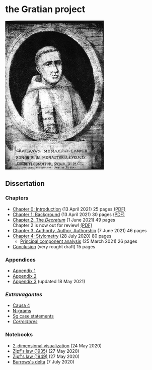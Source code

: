# the Gratian project

![Gratian](img/Gratian.jpg)

## Dissertation

### Chapters

- [Chapter 0: Introduction](Chapter0/chapter0.markdown) (13 April 2021) 25 pages [(PDF)](Chapter0/chapter0.pdf)
- [Chapter 1: Background](Chapter1/chapter1.markdown) (13 April 2021) 30 pages [(PDF)](Chapter1/chapter1.pdf)
- [Chapter 2: The *Decretum*](Chapter2/chapter2.markdown) (1 June 2021) 49 pages\
Chapter 2 is now out for review! [(PDF)](Chapter2/chapter2.pdf)
- [Chapter 3: Authority, Author, Authorship](Chapter3/chapter3.markdown) (7 June 2021) 46 pages
- [Chapter 4: Stylometry](Chapter4/chapter4.markdown) (28 July 2020) 80 pages
  - [Principal component analysis](Chapter4/pca.markdown) (25 March 2021) 26 pages
- [Conclusion](Conclusion/conclusion.markdown) (very rought draft) 15 pages

### Appendices

- [Appendix 1](Appendix/appendix1.markdown)
- [Appendix 2](Appendix/appendix2.markdown)
- [Appendix 3](Appendix/appendix3.markdown) (updated 18 May 2021)

### *Extravagantes*

- [Causa 4](Extra/causa4.markdown)
- [N-grams](Extra/n-grams.markdown)
- [Sg case statements](Extra/sg.markdown)
- [*Correctores*](Extra/correctores.markdown)

### Notebooks

- [2-dimensional visualization](Notebooks/Burrows/Visualization.ipynb) (24 May 2020)
- [Zipf's law (1935)](Notebooks/Zipf/Zipf35.ipynb) (27 May 2020)
- [Zipf's law (1949)](Notebooks/Zipf/Zipf49.ipynb) (27 May 2020)
- [Burrows's delta](Notebooks/Burrows/Burrows.ipynb) (7 July 2020)
